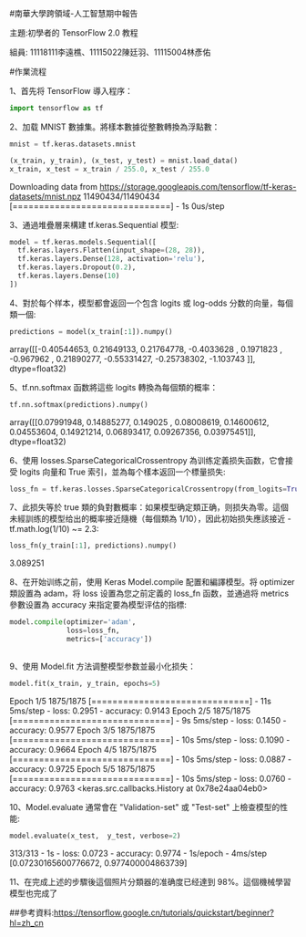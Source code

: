 #南華大學跨領域-人工智慧期中報告

主題:初學者的 TensorFlow 2.0 教程

組員: 11118111李遠樵、11115022陳廷羽、11115004林彥佑

#作業流程

1、首先将 TensorFlow 導入程序：

```python
import tensorflow as tf
```

2、加载 MNIST 數據集。將樣本數據從整數轉換為浮點數：
```python
mnist = tf.keras.datasets.mnist

(x_train, y_train), (x_test, y_test) = mnist.load_data()
x_train, x_test = x_train / 255.0, x_test / 255.0
```
Downloading data from https://storage.googleapis.com/tensorflow/tf-keras-datasets/mnist.npz
11490434/11490434 [==============================] - 1s 0us/step

3、通過堆疊層来構建 tf.keras.Sequential 模型:

```python
model = tf.keras.models.Sequential([
  tf.keras.layers.Flatten(input_shape=(28, 28)),
  tf.keras.layers.Dense(128, activation='relu'),
  tf.keras.layers.Dropout(0.2),
  tf.keras.layers.Dense(10)
])
```

4、對於每个样本，模型都會返回一个包含 logits 或 log-odds 分数的向量，每個類一個:
```python
predictions = model(x_train[:1]).numpy()
```
array([[-0.40544653,  0.21649133,  0.21764778, -0.4033628 ,  0.1971823 ,
        -0.967962  ,  0.21890277, -0.55331427, -0.25738302, -1.103743  ]],
      dtype=float32)
      
5、tf.nn.softmax 函数將這些 logits 轉換為每個類的概率：
```python
tf.nn.softmax(predictions).numpy()
```
array([[0.07991948, 0.14885277, 0.149025  , 0.08008619, 0.14600612,
        0.04553604, 0.14921214, 0.06893417, 0.09267356, 0.03975451]],
      dtype=float32)
      
6、使用 losses.SparseCategoricalCrossentropy 為训练定義损失函数，它會接受 logits 向量和 True 索引，並為每个樣本返回一个標量损失:
```python
loss_fn = tf.keras.losses.SparseCategoricalCrossentropy(from_logits=True)
```

7、此损失等於 true 類的負對數概率：如果模型确定類正确，则损失為零。這個未經訓练的模型给出的概率接近隨機（每個類為 1/10），因此初始损失應該接近 -tf.math.log(1/10) ~= 2.3:

```python
loss_fn(y_train[:1], predictions).numpy()
```
3.089251

8、在开始训练之前，使用 Keras Model.compile 配置和編譯模型。将 optimizer 類設置為 adam，将 loss 设置為您之前定義的 loss_fn 函数，並通過将 metrics 參數设置為 accuracy 来指定要為模型评估的指標:
```python
model.compile(optimizer='adam',
              loss=loss_fn,
              metrics=['accuracy'])
     
```

9、使用 Model.fit 方法调整模型参数並最小化损失：
```python
model.fit(x_train, y_train, epochs=5)
```
Epoch 1/5
1875/1875 [==============================] - 11s 5ms/step - loss: 0.2951 - accuracy: 0.9143
Epoch 2/5
1875/1875 [==============================] - 9s 5ms/step - loss: 0.1450 - accuracy: 0.9577
Epoch 3/5
1875/1875 [==============================] - 10s 5ms/step - loss: 0.1090 - accuracy: 0.9664
Epoch 4/5
1875/1875 [==============================] - 10s 5ms/step - loss: 0.0887 - accuracy: 0.9725
Epoch 5/5
1875/1875 [==============================] - 10s 5ms/step - loss: 0.0760 - accuracy: 0.9763
<keras.src.callbacks.History at 0x78e24aa04eb0>

10、Model.evaluate 通常會在 "Validation-set" 或 "Test-set" 上檢查模型的性能:
```python
model.evaluate(x_test,  y_test, verbose=2)
```
313/313 - 1s - loss: 0.0723 - accuracy: 0.9774 - 1s/epoch - 4ms/step
[0.07230165600776672, 0.977400004863739]

11、在完成上述的步驟後這個照片分類器的准确度已经達到 98%。這個機械學習模型也完成了

##參考資料:https://tensorflow.google.cn/tutorials/quickstart/beginner?hl=zh_cn



